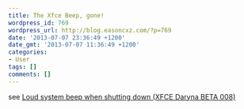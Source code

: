```yaml
---
title: The Xfce Beep, gone!
wordpress_id: 769
wordpress_url: http://blog.easoncxz.com/?p=769
date: '2013-07-07 23:36:49 +1200'
date_gmt: '2013-07-07 11:36:49 +1200'
categories:
- User
tags: []
comments: []
---
```

<p>see <a href="http://forums.linuxmint.com/viewtopic.php?p=41610" target="_blank">Loud system beep when shutting down (XFCE Daryna BETA 008)</a></p>
